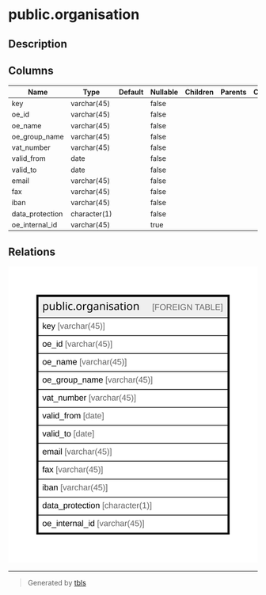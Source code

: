 # public.organisation

## Description

## Columns

| Name | Type | Default | Nullable | Children | Parents | Comment |
| ---- | ---- | ------- | -------- | -------- | ------- | ------- |
| key | varchar(45) |  | false |  |  |  |
| oe_id | varchar(45) |  | false |  |  |  |
| oe_name | varchar(45) |  | false |  |  |  |
| oe_group_name | varchar(45) |  | false |  |  |  |
| vat_number | varchar(45) |  | false |  |  |  |
| valid_from | date |  | false |  |  |  |
| valid_to | date |  | false |  |  |  |
| email | varchar(45) |  | false |  |  |  |
| fax | varchar(45) |  | false |  |  |  |
| iban | varchar(45) |  | false |  |  |  |
| data_protection | character(1) |  | false |  |  |  |
| oe_internal_id | varchar(45) |  | true |  |  |  |

## Relations

![er](public.organisation.svg)

---

> Generated by [tbls](https://github.com/k1LoW/tbls)
